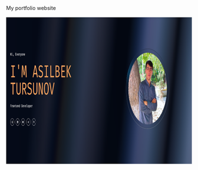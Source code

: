 <div>
   <span>
        My portfolio website
   </span>
<br/>
<br/> 
   <img width='100%' height='400px' src="/public/website.png"  />
</div>
 
